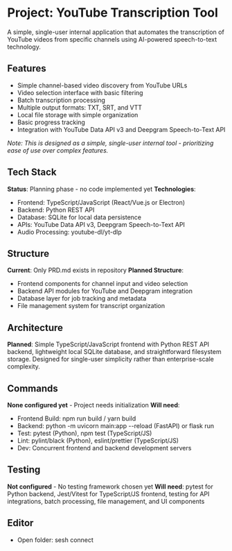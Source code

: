 # Project: YouTube Transcription Tool
A simple, single-user internal application that automates the transcription of YouTube videos from specific channels using AI-powered speech-to-text technology.

## Features
- Simple channel-based video discovery from YouTube URLs
- Video selection interface with basic filtering
- Batch transcription processing
- Multiple output formats: TXT, SRT, and VTT
- Local file storage with simple organization
- Basic progress tracking
- Integration with YouTube Data API v3 and Deepgram Speech-to-Text API

*Note: This is designed as a simple, single-user internal tool - prioritizing ease of use over complex features.*

## Tech Stack
**Status**: Planning phase - no code implemented yet
**Technologies**:
- Frontend: TypeScript/JavaScript (React/Vue.js or Electron)
- Backend: Python REST API
- Database: SQLite for local data persistence
- APIs: YouTube Data API v3, Deepgram Speech-to-Text API
- Audio Processing: youtube-dl/yt-dlp

## Structure
**Current**: Only PRD.md exists in repository
**Planned Structure**:
- Frontend components for channel input and video selection
- Backend API modules for YouTube and Deepgram integration
- Database layer for job tracking and metadata
- File management system for transcript organization

## Architecture
**Planned**: Simple TypeScript/JavaScript frontend with Python REST API backend, lightweight local SQLite database, and straightforward filesystem storage. Designed for single-user simplicity rather than enterprise-scale complexity.

## Commands
**None configured yet** - Project needs initialization
**Will need**:
- Frontend Build: npm run build / yarn build
- Backend: python -m uvicorn main:app --reload (FastAPI) or flask run
- Test: pytest (Python), npm test (TypeScript/JS)
- Lint: pylint/black (Python), eslint/prettier (TypeScript/JS)
- Dev: Concurrent frontend and backend development servers

## Testing
**Not configured** - No testing framework chosen yet
**Will need**: pytest for Python backend, Jest/Vitest for TypeScript/JS frontend, testing for API integrations, batch processing, file management, and UI components

## Editor
- Open folder: sesh connect
